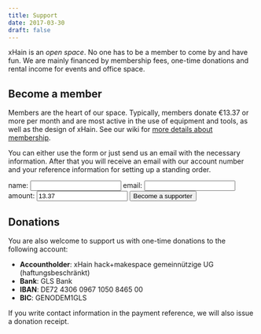 ```yaml
---
title: Support
date: 2017-03-30
draft: false
---
```


xHain is an _open space_. No one has to be a member to come by and have fun. We are mainly financed by membership fees, one-time donations and rental income for events and office space.

## Become a member

Members are the heart of our space. Typically, members donate €13.37 or more per month and are most active in the use of equipment and tools, as well as the design of xHain. See our wiki for <a href="https://wiki.x-hain.de/en/xHain/members" target="_blank">more details about membership</a>.

You can either use the form or just send us an email with the necessary information. After that you will receive an email with our account number and your reference information for setting up a standing order.

<form action="https://moped.x-hain.de/public/members/signup" method="POST">
    <label for="Name">name:
    	<input type="text" name="name" title="Name" required>
    </label>
    <label for="email">email:
    	<input type="email" name="email" title="Email" required>
    </label>
    <label for="amount">amount:
    	<input type="text" name="amount" title="Amount" value="13.37" step="any" required>
    </label>
  	<input type="submit" value="Become a supporter">
</form>

## Donations

You are also welcome to support us with one-time donations to the following account:

- **Accountholder**: xHain hack+makespace gemeinnützige UG (haftungsbeschränkt)
- **Bank**: GLS Bank
- **IBAN**: DE72 4306 0967 1050 8465 00
- **BIC**: GENODEM1GLS

If you write contact information in the payment reference, we will also issue a donation receipt.
